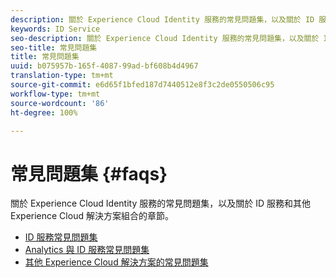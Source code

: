 ```yaml
---
description: 關於 Experience Cloud Identity 服務的常見問題集，以及關於 ID 服務和其他 Experience Cloud 解決方案組合的章節。
keywords: ID Service
seo-description: 關於 Experience Cloud Identity 服務的常見問題集，以及關於 ID 服務和其他 Experience Cloud 解決方案組合的章節。
seo-title: 常見問題集
title: 常見問題集
uuid: b075957b-165f-4087-99ad-bf608b4d4967
translation-type: tm+mt
source-git-commit: e6d65f1bfed187d7440512e8f3c2de0550506c95
workflow-type: tm+mt
source-wordcount: '86'
ht-degree: 100%

---
```



# 常見問題集 {#faqs}

關於 Experience Cloud Identity 服務的常見問題集，以及關於 ID 服務和其他 Experience Cloud 解決方案組合的章節。

* [ID 服務常見問題集](faq.md)
* [Analytics 與 ID 服務常見問題集](analytics-faq.md)
* [其他 Experience Cloud 解決方案的常見問題集](other-faq.md)
